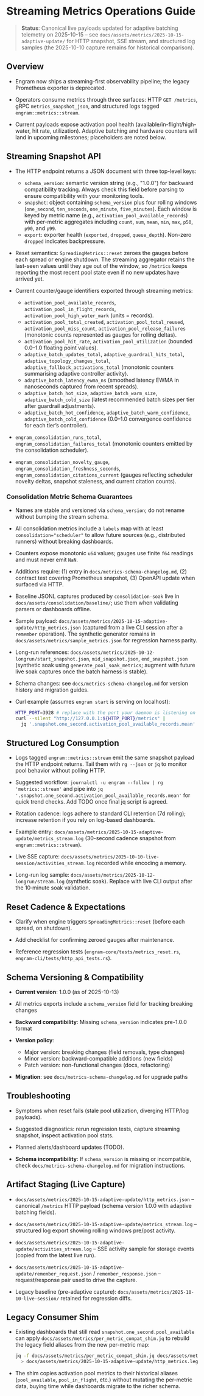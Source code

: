 # Streaming Metrics Operations Guide

> **Status**: Canonical live payloads updated for adaptive batching telemetry on 2025-10-15 – see `docs/assets/metrics/2025-10-15-adaptive-update/` for HTTP snapshot, SSE stream, and structured log samples (the 2025-10-10 capture remains for historical comparison).

## Overview

- Engram now ships a streaming-first observability pipeline; the legacy Prometheus exporter is deprecated.

- Operators consume metrics through three surfaces: HTTP `GET /metrics`, gRPC `metrics_snapshot_json`, and structured logs tagged `engram::metrics::stream`.

- Current payloads expose activation pool health (available/in-flight/high-water, hit rate, utilization). Adaptive batching and hardware counters will land in upcoming milestones; placeholders are noted below.

## Streaming Snapshot API

- The HTTP endpoint returns a JSON document with three top-level keys:
  - `schema_version`: semantic version string (e.g., "1.0.0") for backward compatibility tracking. Always check this field before parsing to ensure compatibility with your monitoring tools.
  - `snapshot`: object containing `schema_version` plus four rolling windows (`one_second`, `ten_seconds`, `one_minute`, `five_minutes`). Each window is keyed by metric name (e.g., `activation_pool_available_records`) with per-metric aggregates including `count`, `sum`, `mean`, `min`, `max`, `p50`, `p90`, and `p99`.
  - `export`: exporter health (`exported`, `dropped`, `queue_depth`). Non-zero `dropped` indicates backpressure.

- Reset semantics: `SpreadingMetrics::reset` zeroes the gauges before each spread or engine shutdown. The streaming aggregator retains the last-seen values until they age out of the window, so `/metrics` keeps reporting the most recent pool state even if no new updates have arrived yet.

- Current counter/gauge identifiers exported through streaming metrics:
  - `activation_pool_available_records`, `activation_pool_in_flight_records`, `activation_pool_high_water_mark` (units = records).
  - `activation_pool_total_created`, `activation_pool_total_reused`, `activation_pool_miss_count`, `activation_pool_release_failures` (monotonic counts represented as gauges for rolling deltas).
  - `activation_pool_hit_rate`, `activation_pool_utilization` (bounded 0.0–1.0 floating point values).
  - `adaptive_batch_updates_total`, `adaptive_guardrail_hits_total`, `adaptive_topology_changes_total`, `adaptive_fallback_activations_total` (monotonic counters summarising adaptive controller activity).
  - `adaptive_batch_latency_ewma_ns` (smoothed latency EWMA in nanoseconds captured from recent spreads).
  - `adaptive_batch_hot_size`, `adaptive_batch_warm_size`, `adaptive_batch_cold_size` (latest recommended batch sizes per tier after guardrail adjustments).
  - `adaptive_batch_hot_confidence`, `adaptive_batch_warm_confidence`, `adaptive_batch_cold_confidence` (0.0–1.0 convergence confidence for each tier’s controller).

- `engram_consolidation_runs_total`, `engram_consolidation_failures_total` (monotonic counters emitted by the consolidation scheduler).

- `engram_consolidation_novelty_gauge`, `engram_consolidation_freshness_seconds`, `engram_consolidation_citations_current` (gauges reflecting scheduler novelty deltas, snapshot staleness, and current citation counts).

### Consolidation Metric Schema Guarantees

- Names are stable and versioned via `schema_version`; do not rename without bumping the stream schema.

- All consolidation metrics include a `labels` map with at least `consolidation="scheduler"` to allow future sources (e.g., distributed runners) without breaking dashboards.

- Counters expose monotonic `u64` values; gauges use finite `f64` readings and must never emit `NaN`.

- Additions require: (1) entry in `docs/metrics-schema-changelog.md`, (2) contract test covering Prometheus snapshot, (3) OpenAPI update when surfaced via HTTP.

- Baseline JSONL captures produced by `consolidation-soak` live in `docs/assets/consolidation/baseline/`; use them when validating parsers or dashboards offline.

- Sample payload: `docs/assets/metrics/2025-10-15-adaptive-update/http_metrics.json` (captured from a live CLI session after a `remember` operation). The synthetic generator remains in `docs/assets/metrics/sample_metrics.json` for regression harness parity.

- Long-run references: `docs/assets/metrics/2025-10-12-longrun/start_snapshot.json`, `mid_snapshot.json`, `end_snapshot.json` (synthetic soak using `generate_pool_soak_metrics`; augment with future live soak captures once the batch harness is stable).

- Schema changes: see `docs/metrics-schema-changelog.md` for version history and migration guides.

- Curl example (assumes `engram start` is serving on localhost):

  ```bash
  HTTP_PORT=3928 # replace with the port your daemon is listening on
  curl --silent "http://127.0.0.1:${HTTP_PORT}/metrics" |
    jq '.snapshot.one_second.activation_pool_available_records.mean'
  ```

## Structured Log Consumption

- Logs tagged `engram::metrics::stream` emit the same snapshot payload the HTTP endpoint returns. Tail them with `rg --json` or `jq` to monitor pool behavior without polling HTTP.

- Suggested workflow: `journalctl -u engram --follow | rg 'metrics::stream'` and pipe into `jq '.snapshot.one_second.activation_pool_available_records.mean'` for quick trend checks. Add TODO once final jq script is agreed.

- Rotation cadence: logs adhere to standard CLI retention (7d rolling); increase retention if you rely on log-based dashboards.

- Example entry: `docs/assets/metrics/2025-10-15-adaptive-update/metrics_stream.log` (30-second cadence snapshot from `engram::metrics::stream`).

- Live SSE capture: `docs/assets/metrics/2025-10-10-live-session/activities_stream.log` recorded while encoding a memory.

- Long-run log sample: `docs/assets/metrics/2025-10-12-longrun/stream.log` (synthetic soak). Replace with live CLI output after the 10‑minute soak validation.

## Reset Cadence & Expectations

- Clarify when engine triggers `SpreadingMetrics::reset` (before each spread, on shutdown).

- Add checklist for confirming zeroed gauges after maintenance.

- Reference regression tests (`engram-core/tests/metrics_reset.rs`, `engram-cli/tests/http_api_tests.rs`).

## Schema Versioning & Compatibility

- **Current version**: 1.0.0 (as of 2025-10-13)

- All metrics exports include a `schema_version` field for tracking breaking changes

- **Backward compatibility**: Missing `schema_version` indicates pre-1.0.0 format

- **Version policy**:
  - Major version: breaking changes (field removals, type changes)
  - Minor version: backward-compatible additions (new fields)
  - Patch version: non-functional changes (docs, refactoring)

- **Migration**: see `docs/metrics-schema-changelog.md` for upgrade paths

## Troubleshooting

- Symptoms when reset fails (stale pool utilization, diverging HTTP/log payloads).

- Suggested diagnostics: rerun regression tests, capture streaming snapshot, inspect activation pool stats.

- Planned alerts/dashboard updates (TODO).

- **Schema incompatibility**: If `schema_version` is missing or incompatible, check `docs/metrics-schema-changelog.md` for migration instructions.

## Artifact Staging (Live Capture)

- `docs/assets/metrics/2025-10-15-adaptive-update/http_metrics.json` – canonical `/metrics` HTTP payload (schema version 1.0.0 with adaptive batching fields).

- `docs/assets/metrics/2025-10-15-adaptive-update/metrics_stream.log` – structured log export showing rolling windows pre/post activity.

- `docs/assets/metrics/2025-10-15-adaptive-update/activities_stream.log` – SSE activity sample for storage events (copied from the latest live run).

- `docs/assets/metrics/2025-10-15-adaptive-update/remember_request.json` / `remember_response.json` – request/response pair used to drive the capture.

- Legacy baseline (pre-adaptive capture): `docs/assets/metrics/2025-10-10-live-session/` retained for regression diffs.

## Legacy Consumer Shim

- Existing dashboards that still read `snapshot.one_second.pool_available` can apply `docs/assets/metrics/per_metric_compat_shim.jq` to rebuild the legacy field aliases from the new per-metric map:

  ```bash
  jq -f docs/assets/metrics/per_metric_compat_shim.jq docs/assets/metrics/2025-10-15-adaptive-update/http_metrics.json \
    > docs/assets/metrics/2025-10-15-adaptive-update/http_metrics.legacy.json
  ```

- The shim copies activation pool metrics to their historical aliases (`pool_available`, `pool_in_flight`, etc.) without mutating the per-metric data, buying time while dashboards migrate to the richer schema.
